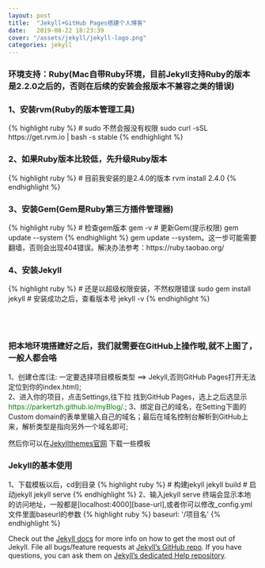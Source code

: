 ```yaml
---
layout: post
title:  "Jekyll+GitHub Pages搭建个人博客"
date:   2019-08-22 18:23:39
cover: "/assets/jekyll/jekyll-logo.png"
categories: jekyll
---
```

<h3>环境支持：Ruby(Mac自带Ruby环境，目前Jekyll支持Ruby的版本是2.2.0之后的，否则在后续的安装会报版本不兼容之类的错误)</h3>

<h3>1、安装rvm(Ruby的版本管理工具)</h3>
{% highlight ruby %}
# sudo 不然会报没有权限
  sudo curl -sSL https://get.rvm.io | bash -s stable
{% endhighlight %}

<h3>2、如果Ruby版本比较低，先升级Ruby版本</h3>
{% highlight ruby %}
# 目前我安装的是2.4.0的版本
  rvm install 2.4.0
{% endhighlight %}

<h3>3、安装Gem(Gem是Ruby第三方插件管理器)</h3>
{% highlight ruby %}
# 检查gem版本
  gem -v
# 更新Gem(提示权限)
  gem update --system
{% endhighlight %}
gem update --system。这一步可能需要翻墙，否则会出现404错误。解决办法参考：https://ruby.taobao.org/

<h3>4、安装Jekyll</h3>
{% highlight ruby %}
# 还是以超级权限安装，不然权限错误
  sudo gem install jekyll
# 安装成功之后，查看版本号
  jekyll -v
{% endhighlight %}

<h3 style="padding-top:50px;">把本地环境搭建好之后，我们就需要在GitHub上操作啦,就不上图了，一般人都会咯</h3>
1、创建仓库(注: 一定要选择项目模板类型 ==> Jekyll,否则GitHub Pages打开无法定位到你的index.html);<br>
2、进入你的项目，点击Settings,往下拉 找到GitHub Pages，选上之后选显示<a style="color: green;">https://parkertzh.github.io/myBlog/.</a>;
3、绑定自己的域名，在Setting下面的Custom domain的表单里输入自己的域名；最后在域名控制台解析到GitHub上来，解析类型是指向另外一个域名即可;

然后你可以在[Jekyllthemes官网][jekyll] 下载一些模板

<h3>
<strong>Jekyll的基本使用</strong>
</h3>
1、下载模板以后，cd到目录
{% highlight ruby %}
# 构建jekyll
  jekyll build
# 启动jekyll
  jekyll serve
{% endhighlight %}
2、输入jekyll serve 终端会显示本地的访问地址，一般都是[localhost:4000][base-url],或者你可以修改_config.yml文件里面baseurl的参数
{% highlight ruby %}
baseurl: '/项目名'
{% endhighlight %}



Check out the [Jekyll docs][jekyll] for more info on how to get the most out of Jekyll. File all bugs/feature requests at [Jekyll’s GitHub repo][jekyll-gh]. If you have questions, you can ask them on [Jekyll’s dedicated Help repository][jekyll-help].

[jekyll]:      http://jekyllrb.com
[jekyll-gh]:   https://github.com/jekyll/jekyll
[jekyll-help]: https://github.com/jekyll/jekyll-help
[jekyll-themes]: http://jekyllthemes.org
[base-url]: localhost:4000